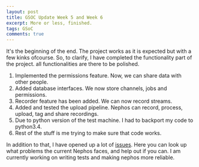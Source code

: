 ```yaml
---
layout: post
title: GSOC Update Week 5 and Week 6
excerpt: More or less, finished.
tags: GSoC
comments: true
---
```


It's the beginning of the end. The project works as it is expected but with a few kinks ofcourse.
So, to clarify, I have completed the functionality part of the project. all functionalities are there
to be polished.

1. Implemented the permissions feature. Now, we can share data with other people.
1. Added database interfaces. We now store channels, jobs and permissions.
1. Recorder feature has been added. We can now record streams.
1. Added and tested the upload pipeline. Nephos can record, process, upload, tag and share recordings.
1. Due to python version of the test machine. I had to backport my code to python3.4.
1. Rest of the stuff is me trying to make sure that code works.

In addition to that, I have opened up a lot of [issues]. Here you can look up what problems the current Nephos faces,
and help out if you can. I am currently working on writing tests and making nephos more reliable.

[issues]: https://github.com/AadityaNair/ProjectNephos/issues
